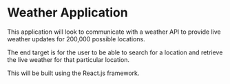 # Weather Application

This application will look to communicate with a weather API to provide live weather updates for 200,000 possible locations. 

The end target is for the user to be able to search for a location and retrieve the live weather for that particular location.

This will be built using the React.js framework.